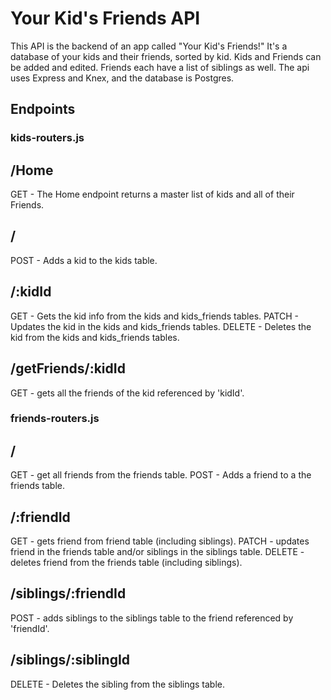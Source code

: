 # Your Kid's Friends API

This API is the backend of an app called "Your Kid's Friends!" It's a database of your kids and their friends, sorted by kid. Kids and Friends can be added and edited. Friends each have a list of siblings as well. The api uses Express and Knex, and the database is Postgres. 

## Endpoints

### kids-routers.js

/Home
-----
GET - The Home endpoint returns a master list of kids and all of their Friends.

/
-
POST - Adds a kid to the kids table.

/:kidId
-------
GET - Gets the kid info from the kids and kids_friends tables.
PATCH - Updates the kid in the kids and kids_friends tables.
DELETE - Deletes the kid from the kids and kids_friends tables.

/getFriends/:kidId
------------------
GET - gets all the friends of the kid referenced by 'kidId'. 

### friends-routers.js

/
-
GET - get all friends from the friends table.
POST - Adds a friend to a the friends table.

/:friendId
----------
GET - gets friend from friend table (including siblings).
PATCH - updates friend in the friends table and/or siblings in the siblings table.
DELETE - deletes friend from the friends table (including siblings).


/siblings/:friendId
-------------------
POST - adds siblings to the siblings table to the friend referenced by 'friendId'.

/siblings/:siblingId
--------------------
DELETE - Deletes the sibling from the siblings table.






